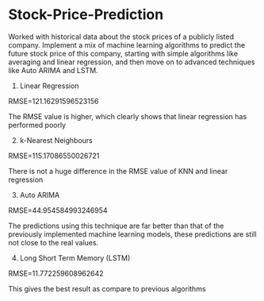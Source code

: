 # Stock-Price-Prediction
Worked with historical data about the stock prices of a publicly listed company. Implement a mix of machine learning algorithms to predict the future stock price of this company, starting with simple algorithms like averaging and linear regression, and then move on to advanced techniques like Auto ARIMA and LSTM. 

1) Linear Regression

RMSE=121.16291596523156

The RMSE value is higher, which clearly shows that linear regression has performed poorly

2) k-Nearest Neighbours

RMSE=115.17086550026721

There is not a huge difference in the RMSE value of KNN and linear regression

3) Auto ARIMA

RMSE=44.954584993246954

The predictions using this technique are far better than that of the previously implemented machine learning models, these predictions are still not close to the real values.

4) Long Short Term Memory (LSTM)

RMSE=11.772259608962642

This gives the best result as compare to previous algorithms

